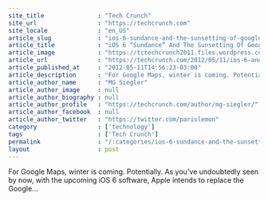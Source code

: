 ```yaml
---
site_title               : "Tech Crunch"
site_url                 : "https://techcrunch.com"
site_locale              : "en_US"
article_slug             : "ios-6-sundance-and-the-sunsetting-of-google-maps"
article_title            : "iOS 6 “Sundance” And The Sunsetting Of Google Maps"
article_image            : "https://tctechcrunch2011.files.wordpress.com/2012/05/screen-shot-2012-05-11-at-3-05-03-pm.png?w=291&h=355&crop=1"
article_url              : "https://techcrunch.com/2012/05/11/ios-6-and-the-sundance-kid/"
article_published_at     : "2012-05-11T14:56:23-03:00"
article_description      : "For Google Maps, winter is coming. Potentially. As you've undoubtedly seen by now, with the upcoming iOS 6 software, Apple intends to replace the Google..."
article_author_name      : "MG Siegler"
article_author_image     : null
article_author_biography : null
article_author_profile   : "https://techcrunch.com/author/mg-siegler/"
article_author_facebook  : null
article_author_twitter   : "https://twitter.com/parislemon"
category                 : ['technology']
tags                     : ['Tech Crunch']
permalink                : "/:categories/ios-6-sundance-and-the-sunsetting-of-google-maps/"
layout                   : post
---
```


For Google Maps, winter is coming. Potentially. As you've undoubtedly seen by now, with the upcoming iOS 6 software, Apple intends to replace the Google...
